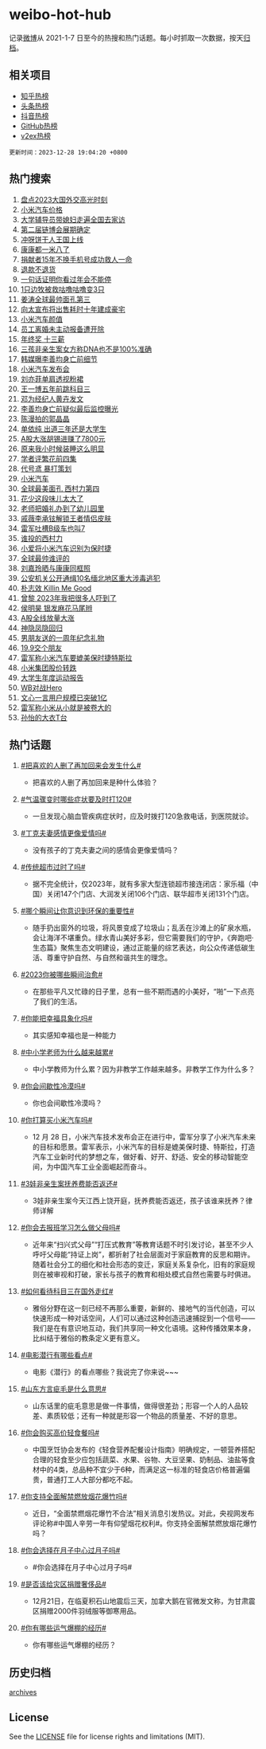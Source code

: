 # weibo-hot-hub

记录[微博](https://www.weibo.com)从 2021-1-7 日至今的热搜和热门话题。每小时抓取一次数据，按天[归档](archives)。

## 相关项目

- [知乎热榜](https://github.com/lonnyzhang423/zhihu-hot-hub)
- [头条热榜](https://github.com/lonnyzhang423/toutiao-hot-hub)
- [抖音热榜](https://github.com/lonnyzhang423/douyin-hot-hub)
- [GitHub热榜](https://github.com/lonnyzhang423/github-hot-hub)
- [v2ex热榜](https://github.com/lonnyzhang423/v2ex-hot-hub)


`更新时间：2023-12-28 19:04:20 +0800`

## 热门搜索

1. [盘点2023大国外交高光时刻](https://m.weibo.cn/search?containerid=100103type%3D1%26t%3D10%26q%3D%23%E7%9B%98%E7%82%B92023%E5%A4%A7%E5%9B%BD%E5%A4%96%E4%BA%A4%E9%AB%98%E5%85%89%E6%97%B6%E5%88%BB%23&stream_entry_id=51&isnewpage=1&extparam=seat%3D1%26stream_entry_id%3D51%26pos%3D0%26filter_type%3Drealtimehot%26dgr%3D0%26c_type%3D51%26q%3D%2523%25E7%259B%2598%25E7%2582%25B92023%25E5%25A4%25A7%25E5%259B%25BD%25E5%25A4%2596%25E4%25BA%25A4%25E9%25AB%2598%25E5%2585%2589%25E6%2597%25B6%25E5%2588%25BB%2523%26cate%3D10103%26display_time%3D1703761458%26pre_seqid%3D170376145874000566237)
1. [小米汽车价格](https://m.weibo.cn/search?containerid=100103type%3D1%26t%3D10%26q%3D%E5%B0%8F%E7%B1%B3%E6%B1%BD%E8%BD%A6%E4%BB%B7%E6%A0%BC&stream_entry_id=31&isnewpage=1&extparam=seat%3D1%26lcate%3D5001%26filter_type%3Drealtimehot%26c_type%3D31%26q%3D%25E5%25B0%258F%25E7%25B1%25B3%25E6%25B1%25BD%25E8%25BD%25A6%25E4%25BB%25B7%25E6%25A0%25BC%26cate%3D5001%26stream_entry_id%3D31%26pos%3D0%26band_rank%3D1%26realpos%3D1%26flag%3D2%26dgr%3D0%26display_time%3D1703761458%26pre_seqid%3D170376145874000566237)
1. [大学辅导员带媳妇走遍全国去家访](https://m.weibo.cn/search?containerid=100103type%3D1%26t%3D10%26q%3D%23%E5%A4%A7%E5%AD%A6%E8%BE%85%E5%AF%BC%E5%91%98%E5%B8%A6%E5%AA%B3%E5%A6%87%E8%B5%B0%E9%81%8D%E5%85%A8%E5%9B%BD%E5%8E%BB%E5%AE%B6%E8%AE%BF%23&stream_entry_id=31&isnewpage=1&extparam=seat%3D1%26lcate%3D5001%26filter_type%3Drealtimehot%26c_type%3D31%26q%3D%2523%25E5%25A4%25A7%25E5%25AD%25A6%25E8%25BE%2585%25E5%25AF%25BC%25E5%2591%2598%25E5%25B8%25A6%25E5%25AA%25B3%25E5%25A6%2587%25E8%25B5%25B0%25E9%2581%258D%25E5%2585%25A8%25E5%259B%25BD%25E5%258E%25BB%25E5%25AE%25B6%25E8%25AE%25BF%2523%26cate%3D5001%26stream_entry_id%3D31%26pos%3D1%26band_rank%3D2%26realpos%3D2%26flag%3D32768%26dgr%3D0%26display_time%3D1703761458%26pre_seqid%3D170376145874000566237)
1. [第二届链博会展期确定](https://m.weibo.cn/search?containerid=100103type%3D1%26t%3D10%26q%3D%23%E7%AC%AC%E4%BA%8C%E5%B1%8A%E9%93%BE%E5%8D%9A%E4%BC%9A%E5%B1%95%E6%9C%9F%E7%A1%AE%E5%AE%9A%23&stream_entry_id=31&isnewpage=1&extparam=seat%3D1%26lcate%3D5001%26filter_type%3Drealtimehot%26c_type%3D31%26q%3D%2523%25E7%25AC%25AC%25E4%25BA%258C%25E5%25B1%258A%25E9%2593%25BE%25E5%258D%259A%25E4%25BC%259A%25E5%25B1%2595%25E6%259C%259F%25E7%25A1%25AE%25E5%25AE%259A%2523%26cate%3D5001%26stream_entry_id%3D31%26pos%3D2%26band_rank%3D3%26realpos%3D3%26flag%3D0%26dgr%3D0%26display_time%3D1703761458%26pre_seqid%3D170376145874000566237)
1. [冲呀饼干人王国上线](https://m.weibo.cn/search?containerid=100103type%3D1%26t%3D10%26q%3D%23%E5%86%B2%E5%91%80%E9%A5%BC%E5%B9%B2%E4%BA%BA%E7%8E%8B%E5%9B%BD%E4%B8%8A%E7%BA%BF%23&stream_entry_id=31&isnewpage=1&extparam=seat%3D1%26adid%3D216021%26filter_type%3Drealtimehot%26c_type%3D31%26topic_ad%3D1%26cate%3D5001%26stream_entry_id%3D31%26pos%3D3%26is_ad_pos%3D1%26lcate%3D5001%26band_rank%3D4%26q%3D%2523%25E5%2586%25B2%25E5%2591%2580%25E9%25A5%25BC%25E5%25B9%25B2%25E4%25BA%25BA%25E7%258E%258B%25E5%259B%25BD%25E4%25B8%258A%25E7%25BA%25BF%2523%26dgr%3D0%26display_time%3D1703761458%26pre_seqid%3D170376145874000566237)
1. [康康都一米八了](https://m.weibo.cn/search?containerid=100103type%3D1%26t%3D10%26q%3D%E5%BA%B7%E5%BA%B7%E9%83%BD%E4%B8%80%E7%B1%B3%E5%85%AB%E4%BA%86&stream_entry_id=31&isnewpage=1&extparam=seat%3D1%26lcate%3D5001%26filter_type%3Drealtimehot%26c_type%3D31%26q%3D%25E5%25BA%25B7%25E5%25BA%25B7%25E9%2583%25BD%25E4%25B8%2580%25E7%25B1%25B3%25E5%2585%25AB%25E4%25BA%2586%26cate%3D5001%26stream_entry_id%3D31%26pos%3D4%26band_rank%3D4%26realpos%3D4%26flag%3D1%26dgr%3D0%26display_time%3D1703761458%26pre_seqid%3D170376145874000566237)
1. [捐献者15年不换手机号成功救人一命](https://m.weibo.cn/search?containerid=100103type%3D1%26t%3D10%26q%3D%23%E6%8D%90%E7%8C%AE%E8%80%8515%E5%B9%B4%E4%B8%8D%E6%8D%A2%E6%89%8B%E6%9C%BA%E5%8F%B7%E6%88%90%E5%8A%9F%E6%95%91%E4%BA%BA%E4%B8%80%E5%91%BD%23&stream_entry_id=31&isnewpage=1&extparam=seat%3D1%26lcate%3D5001%26filter_type%3Drealtimehot%26c_type%3D31%26q%3D%2523%25E6%258D%2590%25E7%258C%25AE%25E8%2580%258515%25E5%25B9%25B4%25E4%25B8%258D%25E6%258D%25A2%25E6%2589%258B%25E6%259C%25BA%25E5%258F%25B7%25E6%2588%2590%25E5%258A%259F%25E6%2595%2591%25E4%25BA%25BA%25E4%25B8%2580%25E5%2591%25BD%2523%26cate%3D5001%26stream_entry_id%3D31%26pos%3D5%26band_rank%3D5%26realpos%3D5%26flag%3D32768%26dgr%3D0%26display_time%3D1703761458%26pre_seqid%3D170376145874000566237)
1. [退款不退货](https://m.weibo.cn/search?containerid=100103type%3D1%26t%3D10%26q%3D%E9%80%80%E6%AC%BE%E4%B8%8D%E9%80%80%E8%B4%A7&stream_entry_id=31&isnewpage=1&extparam=seat%3D1%26lcate%3D5001%26filter_type%3Drealtimehot%26c_type%3D31%26q%3D%25E9%2580%2580%25E6%25AC%25BE%25E4%25B8%258D%25E9%2580%2580%25E8%25B4%25A7%26cate%3D5001%26stream_entry_id%3D31%26pos%3D6%26band_rank%3D6%26realpos%3D6%26flag%3D1%26dgr%3D0%26display_time%3D1703761458%26pre_seqid%3D170376145874000566237)
1. [一句话证明你看过年会不能停](https://m.weibo.cn/search?containerid=100103type%3D1%26t%3D10%26q%3D%23%E4%B8%80%E5%8F%A5%E8%AF%9D%E8%AF%81%E6%98%8E%E4%BD%A0%E7%9C%8B%E8%BF%87%E5%B9%B4%E4%BC%9A%E4%B8%8D%E8%83%BD%E5%81%9C%23&stream_entry_id=31&isnewpage=1&extparam=seat%3D1%26lcate%3D5001%26adid%3D216422%26filter_type%3Drealtimehot%26is_ad_pos%3D1%26c_type%3D31%26q%3D%2523%25E4%25B8%2580%25E5%258F%25A5%25E8%25AF%259D%25E8%25AF%2581%25E6%2598%258E%25E4%25BD%25A0%25E7%259C%258B%25E8%25BF%2587%25E5%25B9%25B4%25E4%25BC%259A%25E4%25B8%258D%25E8%2583%25BD%25E5%2581%259C%2523%26cate%3D5001%26stream_entry_id%3D31%26pos%3D7%26band_rank%3D7%26dgr%3D0%26display_time%3D1703761458%26pre_seqid%3D170376145874000566237)
1. [1只边牧被救咕噜咕噜变3只](https://m.weibo.cn/search?containerid=100103type%3D1%26t%3D10%26q%3D%231%E5%8F%AA%E8%BE%B9%E7%89%A7%E8%A2%AB%E6%95%91%E5%92%95%E5%99%9C%E5%92%95%E5%99%9C%E5%8F%983%E5%8F%AA%23&stream_entry_id=31&isnewpage=1&extparam=seat%3D1%26lcate%3D5001%26filter_type%3Drealtimehot%26c_type%3D31%26q%3D%25231%25E5%258F%25AA%25E8%25BE%25B9%25E7%2589%25A7%25E8%25A2%25AB%25E6%2595%2591%25E5%2592%2595%25E5%2599%259C%25E5%2592%2595%25E5%2599%259C%25E5%258F%25983%25E5%258F%25AA%2523%26cate%3D5001%26stream_entry_id%3D31%26pos%3D8%26band_rank%3D7%26realpos%3D7%26flag%3D32768%26dgr%3D0%26display_time%3D1703761458%26pre_seqid%3D170376145874000566237)
1. [姜涛全球最帅面孔第三](https://m.weibo.cn/search?containerid=100103type%3D1%26t%3D10%26q%3D%23%E5%A7%9C%E6%B6%9B%E5%85%A8%E7%90%83%E6%9C%80%E5%B8%85%E9%9D%A2%E5%AD%94%E7%AC%AC%E4%B8%89%23&stream_entry_id=31&isnewpage=1&extparam=seat%3D1%26lcate%3D5001%26filter_type%3Drealtimehot%26c_type%3D31%26q%3D%2523%25E5%25A7%259C%25E6%25B6%259B%25E5%2585%25A8%25E7%2590%2583%25E6%259C%2580%25E5%25B8%2585%25E9%259D%25A2%25E5%25AD%2594%25E7%25AC%25AC%25E4%25B8%2589%2523%26cate%3D5001%26stream_entry_id%3D31%26pos%3D9%26band_rank%3D8%26realpos%3D8%26flag%3D2%26dgr%3D0%26display_time%3D1703761458%26pre_seqid%3D170376145874000566237)
1. [向太宣布将出售耗时十年建成豪宅](https://m.weibo.cn/search?containerid=100103type%3D1%26t%3D10%26q%3D%23%E5%90%91%E5%A4%AA%E5%AE%A3%E5%B8%83%E5%B0%86%E5%87%BA%E5%94%AE%E8%80%97%E6%97%B6%E5%8D%81%E5%B9%B4%E5%BB%BA%E6%88%90%E8%B1%AA%E5%AE%85%23&stream_entry_id=31&isnewpage=1&extparam=seat%3D1%26lcate%3D5001%26filter_type%3Drealtimehot%26c_type%3D31%26q%3D%2523%25E5%2590%2591%25E5%25A4%25AA%25E5%25AE%25A3%25E5%25B8%2583%25E5%25B0%2586%25E5%2587%25BA%25E5%2594%25AE%25E8%2580%2597%25E6%2597%25B6%25E5%258D%2581%25E5%25B9%25B4%25E5%25BB%25BA%25E6%2588%2590%25E8%25B1%25AA%25E5%25AE%2585%2523%26cate%3D5001%26stream_entry_id%3D31%26pos%3D10%26band_rank%3D9%26realpos%3D9%26flag%3D1%26dgr%3D0%26display_time%3D1703761458%26pre_seqid%3D170376145874000566237)
1. [小米汽车颜值](https://m.weibo.cn/search?containerid=100103type%3D1%26t%3D10%26q%3D%E5%B0%8F%E7%B1%B3%E6%B1%BD%E8%BD%A6%E9%A2%9C%E5%80%BC&stream_entry_id=31&isnewpage=1&extparam=seat%3D1%26lcate%3D5001%26filter_type%3Drealtimehot%26c_type%3D31%26q%3D%25E5%25B0%258F%25E7%25B1%25B3%25E6%25B1%25BD%25E8%25BD%25A6%25E9%25A2%259C%25E5%2580%25BC%26cate%3D5001%26stream_entry_id%3D31%26pos%3D11%26band_rank%3D10%26realpos%3D10%26flag%3D0%26dgr%3D0%26display_time%3D1703761458%26pre_seqid%3D170376145874000566237)
1. [员工离婚未主动报备遭开除](https://m.weibo.cn/search?containerid=100103type%3D1%26t%3D10%26q%3D%23%E5%91%98%E5%B7%A5%E7%A6%BB%E5%A9%9A%E6%9C%AA%E4%B8%BB%E5%8A%A8%E6%8A%A5%E5%A4%87%E9%81%AD%E5%BC%80%E9%99%A4%23&stream_entry_id=31&isnewpage=1&extparam=seat%3D1%26lcate%3D5001%26filter_type%3Drealtimehot%26c_type%3D31%26q%3D%2523%25E5%2591%2598%25E5%25B7%25A5%25E7%25A6%25BB%25E5%25A9%259A%25E6%259C%25AA%25E4%25B8%25BB%25E5%258A%25A8%25E6%258A%25A5%25E5%25A4%2587%25E9%2581%25AD%25E5%25BC%2580%25E9%2599%25A4%2523%26cate%3D5001%26stream_entry_id%3D31%26pos%3D12%26band_rank%3D11%26realpos%3D11%26flag%3D0%26dgr%3D0%26display_time%3D1703761458%26pre_seqid%3D170376145874000566237)
1. [年终奖 十三薪](https://m.weibo.cn/search?containerid=100103type%3D1%26t%3D10%26q%3D%E5%B9%B4%E7%BB%88%E5%A5%96+%E5%8D%81%E4%B8%89%E8%96%AA&stream_entry_id=31&isnewpage=1&extparam=seat%3D1%26lcate%3D5001%26filter_type%3Drealtimehot%26c_type%3D31%26q%3D%25E5%25B9%25B4%25E7%25BB%2588%25E5%25A5%2596%2520%25E5%258D%2581%25E4%25B8%2589%25E8%2596%25AA%26cate%3D5001%26stream_entry_id%3D31%26pos%3D13%26band_rank%3D12%26realpos%3D12%26flag%3D2%26dgr%3D0%26display_time%3D1703761458%26pre_seqid%3D170376145874000566237)
1. [三孩非亲生案女方称DNA也不是100%准确](https://m.weibo.cn/search?containerid=100103type%3D1%26t%3D10%26q%3D%23%E4%B8%89%E5%AD%A9%E9%9D%9E%E4%BA%B2%E7%94%9F%E6%A1%88%E5%A5%B3%E6%96%B9%E7%A7%B0DNA%E4%B9%9F%E4%B8%8D%E6%98%AF100%25%E5%87%86%E7%A1%AE%23&stream_entry_id=31&isnewpage=1&extparam=seat%3D1%26lcate%3D5001%26filter_type%3Drealtimehot%26c_type%3D31%26q%3D%2523%25E4%25B8%2589%25E5%25AD%25A9%25E9%259D%259E%25E4%25BA%25B2%25E7%2594%259F%25E6%25A1%2588%25E5%25A5%25B3%25E6%2596%25B9%25E7%25A7%25B0DNA%25E4%25B9%259F%25E4%25B8%258D%25E6%2598%25AF100%2525%25E5%2587%2586%25E7%25A1%25AE%2523%26cate%3D5001%26stream_entry_id%3D31%26pos%3D14%26band_rank%3D13%26realpos%3D13%26flag%3D1%26dgr%3D0%26display_time%3D1703761458%26pre_seqid%3D170376145874000566237)
1. [韩媒曝李善均身亡前细节](https://m.weibo.cn/search?containerid=100103type%3D1%26t%3D10%26q%3D%23%E9%9F%A9%E5%AA%92%E6%9B%9D%E6%9D%8E%E5%96%84%E5%9D%87%E8%BA%AB%E4%BA%A1%E5%89%8D%E7%BB%86%E8%8A%82%23&stream_entry_id=31&isnewpage=1&extparam=seat%3D1%26lcate%3D5001%26filter_type%3Drealtimehot%26c_type%3D31%26q%3D%2523%25E9%259F%25A9%25E5%25AA%2592%25E6%259B%259D%25E6%259D%258E%25E5%2596%2584%25E5%259D%2587%25E8%25BA%25AB%25E4%25BA%25A1%25E5%2589%258D%25E7%25BB%2586%25E8%258A%2582%2523%26cate%3D5001%26stream_entry_id%3D31%26pos%3D15%26band_rank%3D14%26realpos%3D14%26flag%3D1%26dgr%3D0%26display_time%3D1703761458%26pre_seqid%3D170376145874000566237)
1. [小米汽车发布会](https://m.weibo.cn/search?containerid=100103type%3D1%26t%3D10%26q%3D%E5%B0%8F%E7%B1%B3%E6%B1%BD%E8%BD%A6%E5%8F%91%E5%B8%83%E4%BC%9A&stream_entry_id=31&isnewpage=1&extparam=seat%3D1%26lcate%3D5001%26filter_type%3Drealtimehot%26c_type%3D31%26q%3D%25E5%25B0%258F%25E7%25B1%25B3%25E6%25B1%25BD%25E8%25BD%25A6%25E5%258F%2591%25E5%25B8%2583%25E4%25BC%259A%26cate%3D5001%26stream_entry_id%3D31%26pos%3D16%26band_rank%3D15%26realpos%3D15%26flag%3D0%26dgr%3D0%26display_time%3D1703761458%26pre_seqid%3D170376145874000566237)
1. [刘亦菲单肩透视粉裙](https://m.weibo.cn/search?containerid=100103type%3D1%26t%3D10%26q%3D%23%E5%88%98%E4%BA%A6%E8%8F%B2%E5%8D%95%E8%82%A9%E9%80%8F%E8%A7%86%E7%B2%89%E8%A3%99%23&stream_entry_id=31&isnewpage=1&extparam=seat%3D1%26lcate%3D5001%26filter_type%3Drealtimehot%26c_type%3D31%26q%3D%2523%25E5%2588%2598%25E4%25BA%25A6%25E8%258F%25B2%25E5%258D%2595%25E8%2582%25A9%25E9%2580%258F%25E8%25A7%2586%25E7%25B2%2589%25E8%25A3%2599%2523%26cate%3D5001%26stream_entry_id%3D31%26pos%3D17%26band_rank%3D16%26realpos%3D16%26flag%3D1%26dgr%3D0%26display_time%3D1703761458%26pre_seqid%3D170376145874000566237)
1. [王一博五年前跳科目三](https://m.weibo.cn/search?containerid=100103type%3D1%26t%3D10%26q%3D%E7%8E%8B%E4%B8%80%E5%8D%9A%E4%BA%94%E5%B9%B4%E5%89%8D%E8%B7%B3%E7%A7%91%E7%9B%AE%E4%B8%89&stream_entry_id=31&isnewpage=1&extparam=seat%3D1%26lcate%3D5001%26filter_type%3Drealtimehot%26c_type%3D31%26q%3D%25E7%258E%258B%25E4%25B8%2580%25E5%258D%259A%25E4%25BA%2594%25E5%25B9%25B4%25E5%2589%258D%25E8%25B7%25B3%25E7%25A7%2591%25E7%259B%25AE%25E4%25B8%2589%26cate%3D5001%26stream_entry_id%3D31%26pos%3D18%26band_rank%3D17%26realpos%3D17%26flag%3D1%26dgr%3D0%26display_time%3D1703761458%26pre_seqid%3D170376145874000566237)
1. [邓为经纪人黄卉发文](https://m.weibo.cn/search?containerid=100103type%3D1%26t%3D10%26q%3D%E9%82%93%E4%B8%BA%E7%BB%8F%E7%BA%AA%E4%BA%BA%E9%BB%84%E5%8D%89%E5%8F%91%E6%96%87&stream_entry_id=31&isnewpage=1&extparam=seat%3D1%26lcate%3D5001%26filter_type%3Drealtimehot%26c_type%3D31%26q%3D%25E9%2582%2593%25E4%25B8%25BA%25E7%25BB%258F%25E7%25BA%25AA%25E4%25BA%25BA%25E9%25BB%2584%25E5%258D%2589%25E5%258F%2591%25E6%2596%2587%26cate%3D5001%26stream_entry_id%3D31%26pos%3D19%26band_rank%3D18%26realpos%3D18%26flag%3D0%26dgr%3D0%26display_time%3D1703761458%26pre_seqid%3D170376145874000566237)
1. [李善均身亡前疑似最后监控曝光](https://m.weibo.cn/search?containerid=100103type%3D1%26t%3D10%26q%3D%23%E6%9D%8E%E5%96%84%E5%9D%87%E8%BA%AB%E4%BA%A1%E5%89%8D%E7%96%91%E4%BC%BC%E6%9C%80%E5%90%8E%E7%9B%91%E6%8E%A7%E6%9B%9D%E5%85%89%23&stream_entry_id=31&isnewpage=1&extparam=seat%3D1%26lcate%3D5001%26filter_type%3Drealtimehot%26c_type%3D31%26q%3D%2523%25E6%259D%258E%25E5%2596%2584%25E5%259D%2587%25E8%25BA%25AB%25E4%25BA%25A1%25E5%2589%258D%25E7%2596%2591%25E4%25BC%25BC%25E6%259C%2580%25E5%2590%258E%25E7%259B%2591%25E6%258E%25A7%25E6%259B%259D%25E5%2585%2589%2523%26cate%3D5001%26stream_entry_id%3D31%26pos%3D20%26band_rank%3D19%26realpos%3D19%26flag%3D2%26dgr%3D0%26display_time%3D1703761458%26pre_seqid%3D170376145874000566237)
1. [陈漫拍的郭晶晶](https://m.weibo.cn/search?containerid=100103type%3D1%26t%3D10%26q%3D%23%E9%99%88%E6%BC%AB%E6%8B%8D%E7%9A%84%E9%83%AD%E6%99%B6%E6%99%B6%23&stream_entry_id=31&isnewpage=1&extparam=seat%3D1%26lcate%3D5001%26filter_type%3Drealtimehot%26c_type%3D31%26q%3D%2523%25E9%2599%2588%25E6%25BC%25AB%25E6%258B%258D%25E7%259A%2584%25E9%2583%25AD%25E6%2599%25B6%25E6%2599%25B6%2523%26cate%3D5001%26stream_entry_id%3D31%26pos%3D21%26band_rank%3D20%26realpos%3D20%26flag%3D0%26dgr%3D0%26display_time%3D1703761458%26pre_seqid%3D170376145874000566237)
1. [单依纯 出道三年还是大学生](https://m.weibo.cn/search?containerid=100103type%3D1%26t%3D10%26q%3D%E5%8D%95%E4%BE%9D%E7%BA%AF+%E5%87%BA%E9%81%93%E4%B8%89%E5%B9%B4%E8%BF%98%E6%98%AF%E5%A4%A7%E5%AD%A6%E7%94%9F&stream_entry_id=31&isnewpage=1&extparam=seat%3D1%26lcate%3D5001%26filter_type%3Drealtimehot%26c_type%3D31%26q%3D%25E5%258D%2595%25E4%25BE%259D%25E7%25BA%25AF%2520%25E5%2587%25BA%25E9%2581%2593%25E4%25B8%2589%25E5%25B9%25B4%25E8%25BF%2598%25E6%2598%25AF%25E5%25A4%25A7%25E5%25AD%25A6%25E7%2594%259F%26cate%3D5001%26stream_entry_id%3D31%26pos%3D22%26band_rank%3D21%26realpos%3D21%26flag%3D1%26dgr%3D0%26display_time%3D1703761458%26pre_seqid%3D170376145874000566237)
1. [A股大涨胡锡进赚了7800元](https://m.weibo.cn/search?containerid=100103type%3D1%26t%3D10%26q%3D%23A%E8%82%A1%E5%A4%A7%E6%B6%A8%E8%83%A1%E9%94%A1%E8%BF%9B%E8%B5%9A%E4%BA%867800%E5%85%83%23&stream_entry_id=31&isnewpage=1&extparam=seat%3D1%26lcate%3D5001%26filter_type%3Drealtimehot%26c_type%3D31%26q%3D%2523A%25E8%2582%25A1%25E5%25A4%25A7%25E6%25B6%25A8%25E8%2583%25A1%25E9%2594%25A1%25E8%25BF%259B%25E8%25B5%259A%25E4%25BA%25867800%25E5%2585%2583%2523%26cate%3D5001%26stream_entry_id%3D31%26pos%3D23%26band_rank%3D22%26realpos%3D22%26flag%3D1%26dgr%3D0%26display_time%3D1703761458%26pre_seqid%3D170376145874000566237)
1. [原来我小时候装睡这么明显](https://m.weibo.cn/search?containerid=100103type%3D1%26t%3D10%26q%3D%E5%8E%9F%E6%9D%A5%E6%88%91%E5%B0%8F%E6%97%B6%E5%80%99%E8%A3%85%E7%9D%A1%E8%BF%99%E4%B9%88%E6%98%8E%E6%98%BE&stream_entry_id=31&isnewpage=1&extparam=seat%3D1%26lcate%3D5001%26filter_type%3Drealtimehot%26c_type%3D31%26q%3D%25E5%258E%259F%25E6%259D%25A5%25E6%2588%2591%25E5%25B0%258F%25E6%2597%25B6%25E5%2580%2599%25E8%25A3%2585%25E7%259D%25A1%25E8%25BF%2599%25E4%25B9%2588%25E6%2598%258E%25E6%2598%25BE%26cate%3D5001%26stream_entry_id%3D31%26pos%3D24%26band_rank%3D23%26realpos%3D23%26flag%3D1%26dgr%3D0%26display_time%3D1703761458%26pre_seqid%3D170376145874000566237)
1. [学者评繁花前四集](https://m.weibo.cn/search?containerid=100103type%3D1%26t%3D10%26q%3D%23%E5%AD%A6%E8%80%85%E8%AF%84%E7%B9%81%E8%8A%B1%E5%89%8D%E5%9B%9B%E9%9B%86%23&stream_entry_id=31&isnewpage=1&extparam=seat%3D1%26lcate%3D5001%26filter_type%3Drealtimehot%26c_type%3D31%26q%3D%2523%25E5%25AD%25A6%25E8%2580%2585%25E8%25AF%2584%25E7%25B9%2581%25E8%258A%25B1%25E5%2589%258D%25E5%259B%259B%25E9%259B%2586%2523%26cate%3D5001%26stream_entry_id%3D31%26pos%3D25%26band_rank%3D24%26realpos%3D24%26flag%3D0%26dgr%3D0%26display_time%3D1703761458%26pre_seqid%3D170376145874000566237)
1. [代号鸢 暴打策划](https://m.weibo.cn/search?containerid=100103type%3D1%26t%3D10%26q%3D%E4%BB%A3%E5%8F%B7%E9%B8%A2+%E6%9A%B4%E6%89%93%E7%AD%96%E5%88%92&stream_entry_id=31&isnewpage=1&extparam=seat%3D1%26lcate%3D5001%26filter_type%3Drealtimehot%26c_type%3D31%26q%3D%25E4%25BB%25A3%25E5%258F%25B7%25E9%25B8%25A2%2520%25E6%259A%25B4%25E6%2589%2593%25E7%25AD%2596%25E5%2588%2592%26cate%3D5001%26stream_entry_id%3D31%26pos%3D26%26band_rank%3D25%26realpos%3D25%26flag%3D1%26dgr%3D0%26display_time%3D1703761458%26pre_seqid%3D170376145874000566237)
1. [小米汽车](https://m.weibo.cn/search?containerid=100103type%3D1%26t%3D10%26q%3D%E5%B0%8F%E7%B1%B3%E6%B1%BD%E8%BD%A6&stream_entry_id=31&isnewpage=1&extparam=seat%3D1%26lcate%3D5001%26filter_type%3Drealtimehot%26c_type%3D31%26q%3D%25E5%25B0%258F%25E7%25B1%25B3%25E6%25B1%25BD%25E8%25BD%25A6%26cate%3D5001%26stream_entry_id%3D31%26pos%3D27%26band_rank%3D26%26realpos%3D26%26flag%3D0%26dgr%3D0%26display_time%3D1703761458%26pre_seqid%3D170376145874000566237)
1. [全球最美面孔 西村力第四](https://m.weibo.cn/search?containerid=100103type%3D1%26t%3D10%26q%3D%E5%85%A8%E7%90%83%E6%9C%80%E7%BE%8E%E9%9D%A2%E5%AD%94+%E8%A5%BF%E6%9D%91%E5%8A%9B%E7%AC%AC%E5%9B%9B&stream_entry_id=31&isnewpage=1&extparam=seat%3D1%26lcate%3D5001%26filter_type%3Drealtimehot%26c_type%3D31%26q%3D%25E5%2585%25A8%25E7%2590%2583%25E6%259C%2580%25E7%25BE%258E%25E9%259D%25A2%25E5%25AD%2594%2520%25E8%25A5%25BF%25E6%259D%2591%25E5%258A%259B%25E7%25AC%25AC%25E5%259B%259B%26cate%3D5001%26stream_entry_id%3D31%26pos%3D28%26band_rank%3D27%26realpos%3D27%26flag%3D1%26dgr%3D0%26display_time%3D1703761458%26pre_seqid%3D170376145874000566237)
1. [花少这段味儿太大了](https://m.weibo.cn/search?containerid=100103type%3D1%26t%3D10%26q%3D%E8%8A%B1%E5%B0%91%E8%BF%99%E6%AE%B5%E5%91%B3%E5%84%BF%E5%A4%AA%E5%A4%A7%E4%BA%86&stream_entry_id=31&isnewpage=1&extparam=seat%3D1%26lcate%3D5001%26filter_type%3Drealtimehot%26c_type%3D31%26q%3D%25E8%258A%25B1%25E5%25B0%2591%25E8%25BF%2599%25E6%25AE%25B5%25E5%2591%25B3%25E5%2584%25BF%25E5%25A4%25AA%25E5%25A4%25A7%25E4%25BA%2586%26cate%3D5001%26stream_entry_id%3D31%26pos%3D29%26band_rank%3D28%26realpos%3D28%26flag%3D0%26dgr%3D0%26display_time%3D1703761458%26pre_seqid%3D170376145874000566237)
1. [老师把婚礼办到了幼儿园里](https://m.weibo.cn/search?containerid=100103type%3D1%26t%3D10%26q%3D%23%E8%80%81%E5%B8%88%E6%8A%8A%E5%A9%9A%E7%A4%BC%E5%8A%9E%E5%88%B0%E4%BA%86%E5%B9%BC%E5%84%BF%E5%9B%AD%E9%87%8C%23&stream_entry_id=31&isnewpage=1&extparam=seat%3D1%26lcate%3D5001%26filter_type%3Drealtimehot%26c_type%3D31%26q%3D%2523%25E8%2580%2581%25E5%25B8%2588%25E6%258A%258A%25E5%25A9%259A%25E7%25A4%25BC%25E5%258A%259E%25E5%2588%25B0%25E4%25BA%2586%25E5%25B9%25BC%25E5%2584%25BF%25E5%259B%25AD%25E9%2587%258C%2523%26cate%3D5001%26stream_entry_id%3D31%26pos%3D30%26band_rank%3D29%26realpos%3D29%26flag%3D32768%26dgr%3D0%26display_time%3D1703761458%26pre_seqid%3D170376145874000566237)
1. [戚薇李承铉解锁王者情侣皮肤](https://m.weibo.cn/search?containerid=100103type%3D1%26t%3D10%26q%3D%23%E6%88%9A%E8%96%87%E6%9D%8E%E6%89%BF%E9%93%89%E8%A7%A3%E9%94%81%E7%8E%8B%E8%80%85%E6%83%85%E4%BE%A3%E7%9A%AE%E8%82%A4%23&stream_entry_id=31&isnewpage=1&extparam=seat%3D1%26lcate%3D5001%26adid%3D216406%26filter_type%3Drealtimehot%26c_type%3D31%26q%3D%2523%25E6%2588%259A%25E8%2596%2587%25E6%259D%258E%25E6%2589%25BF%25E9%2593%2589%25E8%25A7%25A3%25E9%2594%2581%25E7%258E%258B%25E8%2580%2585%25E6%2583%2585%25E4%25BE%25A3%25E7%259A%25AE%25E8%2582%25A4%2523%26cate%3D5001%26stream_entry_id%3D31%26pos%3D31%26band_rank%3D30%26realpos%3D30%26flag%3D0%26dgr%3D0%26display_time%3D1703761458%26pre_seqid%3D170376145874000566237)
1. [雷军吐槽B级车也叫7](https://m.weibo.cn/search?containerid=100103type%3D1%26t%3D10%26q%3D%23%E9%9B%B7%E5%86%9B%E5%90%90%E6%A7%BDB%E7%BA%A7%E8%BD%A6%E4%B9%9F%E5%8F%AB7%23&stream_entry_id=31&isnewpage=1&extparam=seat%3D1%26lcate%3D5001%26filter_type%3Drealtimehot%26c_type%3D31%26q%3D%2523%25E9%259B%25B7%25E5%2586%259B%25E5%2590%2590%25E6%25A7%25BDB%25E7%25BA%25A7%25E8%25BD%25A6%25E4%25B9%259F%25E5%258F%25AB7%2523%26cate%3D5001%26stream_entry_id%3D31%26pos%3D32%26band_rank%3D31%26realpos%3D31%26flag%3D1%26dgr%3D0%26display_time%3D1703761458%26pre_seqid%3D170376145874000566237)
1. [谁投的西村力](https://m.weibo.cn/search?containerid=100103type%3D1%26t%3D10%26q%3D%E8%B0%81%E6%8A%95%E7%9A%84%E8%A5%BF%E6%9D%91%E5%8A%9B&stream_entry_id=31&isnewpage=1&extparam=seat%3D1%26lcate%3D5001%26filter_type%3Drealtimehot%26c_type%3D31%26q%3D%25E8%25B0%2581%25E6%258A%2595%25E7%259A%2584%25E8%25A5%25BF%25E6%259D%2591%25E5%258A%259B%26cate%3D5001%26stream_entry_id%3D31%26pos%3D33%26band_rank%3D32%26realpos%3D32%26flag%3D1%26dgr%3D0%26display_time%3D1703761458%26pre_seqid%3D170376145874000566237)
1. [小爱将小米汽车识别为保时捷](https://m.weibo.cn/search?containerid=100103type%3D1%26t%3D10%26q%3D%23%E5%B0%8F%E7%88%B1%E5%B0%86%E5%B0%8F%E7%B1%B3%E6%B1%BD%E8%BD%A6%E8%AF%86%E5%88%AB%E4%B8%BA%E4%BF%9D%E6%97%B6%E6%8D%B7%23&stream_entry_id=31&isnewpage=1&extparam=seat%3D1%26lcate%3D5001%26filter_type%3Drealtimehot%26c_type%3D31%26q%3D%2523%25E5%25B0%258F%25E7%2588%25B1%25E5%25B0%2586%25E5%25B0%258F%25E7%25B1%25B3%25E6%25B1%25BD%25E8%25BD%25A6%25E8%25AF%2586%25E5%2588%25AB%25E4%25B8%25BA%25E4%25BF%259D%25E6%2597%25B6%25E6%258D%25B7%2523%26cate%3D5001%26stream_entry_id%3D31%26pos%3D34%26band_rank%3D33%26realpos%3D33%26flag%3D1%26dgr%3D0%26display_time%3D1703761458%26pre_seqid%3D170376145874000566237)
1. [全球最帅谁评的](https://m.weibo.cn/search?containerid=100103type%3D1%26t%3D10%26q%3D%E5%85%A8%E7%90%83%E6%9C%80%E5%B8%85%E8%B0%81%E8%AF%84%E7%9A%84&stream_entry_id=31&isnewpage=1&extparam=seat%3D1%26lcate%3D5001%26filter_type%3Drealtimehot%26c_type%3D31%26q%3D%25E5%2585%25A8%25E7%2590%2583%25E6%259C%2580%25E5%25B8%2585%25E8%25B0%2581%25E8%25AF%2584%25E7%259A%2584%26cate%3D5001%26stream_entry_id%3D31%26pos%3D35%26band_rank%3D34%26realpos%3D34%26flag%3D1%26dgr%3D0%26display_time%3D1703761458%26pre_seqid%3D170376145874000566237)
1. [刘嘉玲晒与康康同框照](https://m.weibo.cn/search?containerid=100103type%3D1%26t%3D10%26q%3D%E5%88%98%E5%98%89%E7%8E%B2%E6%99%92%E4%B8%8E%E5%BA%B7%E5%BA%B7%E5%90%8C%E6%A1%86%E7%85%A7&stream_entry_id=31&isnewpage=1&extparam=seat%3D1%26lcate%3D5001%26filter_type%3Drealtimehot%26c_type%3D31%26q%3D%25E5%2588%2598%25E5%2598%2589%25E7%258E%25B2%25E6%2599%2592%25E4%25B8%258E%25E5%25BA%25B7%25E5%25BA%25B7%25E5%2590%258C%25E6%25A1%2586%25E7%2585%25A7%26cate%3D5001%26stream_entry_id%3D31%26pos%3D36%26band_rank%3D35%26realpos%3D35%26flag%3D1%26dgr%3D0%26display_time%3D1703761458%26pre_seqid%3D170376145874000566237)
1. [公安机关公开通缉10名缅北地区重大涉毒逃犯](https://m.weibo.cn/search?containerid=100103type%3D1%26t%3D10%26q%3D%23%E5%85%AC%E5%AE%89%E6%9C%BA%E5%85%B3%E5%85%AC%E5%BC%80%E9%80%9A%E7%BC%8910%E5%90%8D%E7%BC%85%E5%8C%97%E5%9C%B0%E5%8C%BA%E9%87%8D%E5%A4%A7%E6%B6%89%E6%AF%92%E9%80%83%E7%8A%AF%23&stream_entry_id=31&isnewpage=1&extparam=seat%3D1%26lcate%3D5001%26filter_type%3Drealtimehot%26c_type%3D31%26q%3D%2523%25E5%2585%25AC%25E5%25AE%2589%25E6%259C%25BA%25E5%2585%25B3%25E5%2585%25AC%25E5%25BC%2580%25E9%2580%259A%25E7%25BC%258910%25E5%2590%258D%25E7%25BC%2585%25E5%258C%2597%25E5%259C%25B0%25E5%258C%25BA%25E9%2587%258D%25E5%25A4%25A7%25E6%25B6%2589%25E6%25AF%2592%25E9%2580%2583%25E7%258A%25AF%2523%26cate%3D5001%26stream_entry_id%3D31%26pos%3D37%26band_rank%3D36%26realpos%3D36%26flag%3D1%26dgr%3D0%26display_time%3D1703761458%26pre_seqid%3D170376145874000566237)
1. [朴志效 Killin Me Good](https://m.weibo.cn/search?containerid=100103type%3D1%26t%3D10%26q%3D%E6%9C%B4%E5%BF%97%E6%95%88+Killin+Me+Good&stream_entry_id=31&isnewpage=1&extparam=seat%3D1%26lcate%3D5001%26filter_type%3Drealtimehot%26c_type%3D31%26q%3D%25E6%259C%25B4%25E5%25BF%2597%25E6%2595%2588%2520Killin%2520Me%2520Good%26cate%3D5001%26stream_entry_id%3D31%26pos%3D38%26band_rank%3D37%26realpos%3D37%26flag%3D1%26dgr%3D0%26display_time%3D1703761458%26pre_seqid%3D170376145874000566237)
1. [曾黎 2023年我把很多人吓到了](https://m.weibo.cn/search?containerid=100103type%3D1%26t%3D10%26q%3D%E6%9B%BE%E9%BB%8E+2023%E5%B9%B4%E6%88%91%E6%8A%8A%E5%BE%88%E5%A4%9A%E4%BA%BA%E5%90%93%E5%88%B0%E4%BA%86&stream_entry_id=31&isnewpage=1&extparam=seat%3D1%26lcate%3D5001%26filter_type%3Drealtimehot%26c_type%3D31%26q%3D%25E6%259B%25BE%25E9%25BB%258E%25202023%25E5%25B9%25B4%25E6%2588%2591%25E6%258A%258A%25E5%25BE%2588%25E5%25A4%259A%25E4%25BA%25BA%25E5%2590%2593%25E5%2588%25B0%25E4%25BA%2586%26cate%3D5001%26stream_entry_id%3D31%26pos%3D39%26band_rank%3D38%26realpos%3D38%26flag%3D1%26dgr%3D0%26display_time%3D1703761458%26pre_seqid%3D170376145874000566237)
1. [侯明昊 银发麻花马尾辫](https://m.weibo.cn/search?containerid=100103type%3D1%26t%3D10%26q%3D%E4%BE%AF%E6%98%8E%E6%98%8A+%E9%93%B6%E5%8F%91%E9%BA%BB%E8%8A%B1%E9%A9%AC%E5%B0%BE%E8%BE%AB&stream_entry_id=31&isnewpage=1&extparam=seat%3D1%26lcate%3D5001%26filter_type%3Drealtimehot%26c_type%3D31%26q%3D%25E4%25BE%25AF%25E6%2598%258E%25E6%2598%258A%2520%25E9%2593%25B6%25E5%258F%2591%25E9%25BA%25BB%25E8%258A%25B1%25E9%25A9%25AC%25E5%25B0%25BE%25E8%25BE%25AB%26cate%3D5001%26stream_entry_id%3D31%26pos%3D40%26band_rank%3D39%26realpos%3D39%26flag%3D1%26dgr%3D0%26display_time%3D1703761458%26pre_seqid%3D170376145874000566237)
1. [A股全线放量大涨](https://m.weibo.cn/search?containerid=100103type%3D1%26t%3D10%26q%3D%23A%E8%82%A1%E5%85%A8%E7%BA%BF%E6%94%BE%E9%87%8F%E5%A4%A7%E6%B6%A8%23&stream_entry_id=31&isnewpage=1&extparam=seat%3D1%26lcate%3D5001%26filter_type%3Drealtimehot%26c_type%3D31%26q%3D%2523A%25E8%2582%25A1%25E5%2585%25A8%25E7%25BA%25BF%25E6%2594%25BE%25E9%2587%258F%25E5%25A4%25A7%25E6%25B6%25A8%2523%26cate%3D5001%26stream_entry_id%3D31%26pos%3D41%26band_rank%3D40%26realpos%3D40%26flag%3D0%26dgr%3D0%26display_time%3D1703761458%26pre_seqid%3D170376145874000566237)
1. [神隐凤隐回归](https://m.weibo.cn/search?containerid=100103type%3D1%26t%3D10%26q%3D%E7%A5%9E%E9%9A%90%E5%87%A4%E9%9A%90%E5%9B%9E%E5%BD%92&stream_entry_id=31&isnewpage=1&extparam=seat%3D1%26lcate%3D5001%26filter_type%3Drealtimehot%26c_type%3D31%26q%3D%25E7%25A5%259E%25E9%259A%2590%25E5%2587%25A4%25E9%259A%2590%25E5%259B%259E%25E5%25BD%2592%26cate%3D5001%26stream_entry_id%3D31%26pos%3D42%26band_rank%3D41%26realpos%3D41%26flag%3D1%26dgr%3D0%26display_time%3D1703761458%26pre_seqid%3D170376145874000566237)
1. [男朋友送的一周年纪念礼物](https://m.weibo.cn/search?containerid=100103type%3D1%26t%3D10%26q%3D%E7%94%B7%E6%9C%8B%E5%8F%8B%E9%80%81%E7%9A%84%E4%B8%80%E5%91%A8%E5%B9%B4%E7%BA%AA%E5%BF%B5%E7%A4%BC%E7%89%A9&stream_entry_id=31&isnewpage=1&extparam=seat%3D1%26lcate%3D5001%26filter_type%3Drealtimehot%26c_type%3D31%26q%3D%25E7%2594%25B7%25E6%259C%258B%25E5%258F%258B%25E9%2580%2581%25E7%259A%2584%25E4%25B8%2580%25E5%2591%25A8%25E5%25B9%25B4%25E7%25BA%25AA%25E5%25BF%25B5%25E7%25A4%25BC%25E7%2589%25A9%26cate%3D5001%26stream_entry_id%3D31%26pos%3D43%26band_rank%3D42%26realpos%3D42%26flag%3D0%26dgr%3D0%26display_time%3D1703761458%26pre_seqid%3D170376145874000566237)
1. [19.9交个朋友](https://m.weibo.cn/search?containerid=100103type%3D1%26t%3D10%26q%3D19.9%E4%BA%A4%E4%B8%AA%E6%9C%8B%E5%8F%8B&stream_entry_id=31&isnewpage=1&extparam=seat%3D1%26lcate%3D5001%26filter_type%3Drealtimehot%26c_type%3D31%26q%3D19.9%25E4%25BA%25A4%25E4%25B8%25AA%25E6%259C%258B%25E5%258F%258B%26cate%3D5001%26stream_entry_id%3D31%26pos%3D44%26band_rank%3D43%26realpos%3D43%26flag%3D0%26dgr%3D0%26display_time%3D1703761458%26pre_seqid%3D170376145874000566237)
1. [雷军称小米汽车要媲美保时捷特斯拉](https://m.weibo.cn/search?containerid=100103type%3D1%26t%3D10%26q%3D%23%E9%9B%B7%E5%86%9B%E7%A7%B0%E5%B0%8F%E7%B1%B3%E6%B1%BD%E8%BD%A6%E8%A6%81%E5%AA%B2%E7%BE%8E%E4%BF%9D%E6%97%B6%E6%8D%B7%E7%89%B9%E6%96%AF%E6%8B%89%23&stream_entry_id=31&isnewpage=1&extparam=seat%3D1%26lcate%3D5001%26filter_type%3Drealtimehot%26c_type%3D31%26q%3D%2523%25E9%259B%25B7%25E5%2586%259B%25E7%25A7%25B0%25E5%25B0%258F%25E7%25B1%25B3%25E6%25B1%25BD%25E8%25BD%25A6%25E8%25A6%2581%25E5%25AA%25B2%25E7%25BE%258E%25E4%25BF%259D%25E6%2597%25B6%25E6%258D%25B7%25E7%2589%25B9%25E6%2596%25AF%25E6%258B%2589%2523%26cate%3D5001%26stream_entry_id%3D31%26pos%3D45%26band_rank%3D44%26realpos%3D44%26flag%3D0%26dgr%3D0%26display_time%3D1703761458%26pre_seqid%3D170376145874000566237)
1. [小米集团股价转跌](https://m.weibo.cn/search?containerid=100103type%3D1%26t%3D10%26q%3D%23%E5%B0%8F%E7%B1%B3%E9%9B%86%E5%9B%A2%E8%82%A1%E4%BB%B7%E8%BD%AC%E8%B7%8C%23&stream_entry_id=31&isnewpage=1&extparam=seat%3D1%26lcate%3D5001%26filter_type%3Drealtimehot%26c_type%3D31%26q%3D%2523%25E5%25B0%258F%25E7%25B1%25B3%25E9%259B%2586%25E5%259B%25A2%25E8%2582%25A1%25E4%25BB%25B7%25E8%25BD%25AC%25E8%25B7%258C%2523%26cate%3D5001%26stream_entry_id%3D31%26pos%3D46%26band_rank%3D45%26realpos%3D45%26flag%3D0%26dgr%3D0%26display_time%3D1703761458%26pre_seqid%3D170376145874000566237)
1. [大学生年度运动报告](https://m.weibo.cn/search?containerid=100103type%3D1%26t%3D10%26q%3D%23%E5%A4%A7%E5%AD%A6%E7%94%9F%E5%B9%B4%E5%BA%A6%E8%BF%90%E5%8A%A8%E6%8A%A5%E5%91%8A%23&stream_entry_id=31&isnewpage=1&extparam=seat%3D1%26lcate%3D5001%26filter_type%3Drealtimehot%26c_type%3D31%26q%3D%2523%25E5%25A4%25A7%25E5%25AD%25A6%25E7%2594%259F%25E5%25B9%25B4%25E5%25BA%25A6%25E8%25BF%2590%25E5%258A%25A8%25E6%258A%25A5%25E5%2591%258A%2523%26cate%3D5001%26stream_entry_id%3D31%26pos%3D47%26band_rank%3D46%26realpos%3D46%26flag%3D1%26dgr%3D0%26display_time%3D1703761458%26pre_seqid%3D170376145874000566237)
1. [WB对战Hero](https://m.weibo.cn/search?containerid=100103type%3D1%26t%3D10%26q%3D%23WB%E5%AF%B9%E6%88%98Hero%23&stream_entry_id=31&isnewpage=1&extparam=seat%3D1%26lcate%3D5001%26filter_type%3Drealtimehot%26c_type%3D31%26q%3D%2523WB%25E5%25AF%25B9%25E6%2588%2598Hero%2523%26cate%3D5001%26stream_entry_id%3D31%26pos%3D48%26band_rank%3D47%26realpos%3D47%26flag%3D1%26dgr%3D0%26display_time%3D1703761458%26pre_seqid%3D170376145874000566237)
1. [文心一言用户规模已突破1亿](https://m.weibo.cn/search?containerid=100103type%3D1%26t%3D10%26q%3D%23%E6%96%87%E5%BF%83%E4%B8%80%E8%A8%80%E7%94%A8%E6%88%B7%E8%A7%84%E6%A8%A1%E5%B7%B2%E7%AA%81%E7%A0%B41%E4%BA%BF%23&stream_entry_id=31&isnewpage=1&extparam=seat%3D1%26lcate%3D5001%26filter_type%3Drealtimehot%26c_type%3D31%26q%3D%2523%25E6%2596%2587%25E5%25BF%2583%25E4%25B8%2580%25E8%25A8%2580%25E7%2594%25A8%25E6%2588%25B7%25E8%25A7%2584%25E6%25A8%25A1%25E5%25B7%25B2%25E7%25AA%2581%25E7%25A0%25B41%25E4%25BA%25BF%2523%26cate%3D5001%26stream_entry_id%3D31%26pos%3D49%26band_rank%3D48%26realpos%3D48%26flag%3D1%26dgr%3D0%26display_time%3D1703761458%26pre_seqid%3D170376145874000566237)
1. [雷军称小米从小就是被卷大的](https://m.weibo.cn/search?containerid=100103type%3D1%26t%3D10%26q%3D%23%E9%9B%B7%E5%86%9B%E7%A7%B0%E5%B0%8F%E7%B1%B3%E4%BB%8E%E5%B0%8F%E5%B0%B1%E6%98%AF%E8%A2%AB%E5%8D%B7%E5%A4%A7%E7%9A%84%23&stream_entry_id=31&isnewpage=1&extparam=seat%3D1%26lcate%3D5001%26filter_type%3Drealtimehot%26c_type%3D31%26q%3D%2523%25E9%259B%25B7%25E5%2586%259B%25E7%25A7%25B0%25E5%25B0%258F%25E7%25B1%25B3%25E4%25BB%258E%25E5%25B0%258F%25E5%25B0%25B1%25E6%2598%25AF%25E8%25A2%25AB%25E5%258D%25B7%25E5%25A4%25A7%25E7%259A%2584%2523%26cate%3D5001%26stream_entry_id%3D31%26pos%3D50%26band_rank%3D49%26realpos%3D49%26flag%3D0%26dgr%3D0%26display_time%3D1703761458%26pre_seqid%3D170376145874000566237)
1. [孙怡的大衣T台](https://m.weibo.cn/search?containerid=100103type%3D1%26t%3D10%26q%3D%E5%AD%99%E6%80%A1%E7%9A%84%E5%A4%A7%E8%A1%A3T%E5%8F%B0&stream_entry_id=31&isnewpage=1&extparam=seat%3D1%26lcate%3D5001%26filter_type%3Drealtimehot%26c_type%3D31%26q%3D%25E5%25AD%2599%25E6%2580%25A1%25E7%259A%2584%25E5%25A4%25A7%25E8%25A1%25A3T%25E5%258F%25B0%26cate%3D5001%26stream_entry_id%3D31%26pos%3D51%26band_rank%3D50%26realpos%3D50%26flag%3D0%26dgr%3D0%26display_time%3D1703761458%26pre_seqid%3D170376145874000566237)

## 热门话题

1. [#把喜欢的人删了再加回来会发生什么#](https://m.weibo.cn/search?containerid=231522type%3D1%26t%3D10%26q%3D%23%E6%8A%8A%E5%96%9C%E6%AC%A2%E7%9A%84%E4%BA%BA%E5%88%A0%E4%BA%86%E5%86%8D%E5%8A%A0%E5%9B%9E%E6%9D%A5%E4%BC%9A%E5%8F%91%E7%94%9F%E4%BB%80%E4%B9%88%23&stream_entry_id=128&isnewpage=1&extparam=seat%3D1%26lcate%3D5004%26dgr%3D0%26pos%3D1-0-0%26c_type%3D128%26unitid%3D1703669235654%26cate%3D5004%26display_time%3D1703761460%26pre_seqid%3D1703761460128030011151)
    - 把喜欢的人删了再加回来是种什么体验？

1. [#气温骤变时哪些症状要及时打120#](https://m.weibo.cn/search?containerid=231522type%3D1%26t%3D10%26q%3D%23%E6%B0%94%E6%B8%A9%E9%AA%A4%E5%8F%98%E6%97%B6%E5%93%AA%E4%BA%9B%E7%97%87%E7%8A%B6%E8%A6%81%E5%8F%8A%E6%97%B6%E6%89%93120%23&stream_entry_id=128&isnewpage=1&extparam=seat%3D1%26lcate%3D5004%26dgr%3D0%26pos%3D1-0-1%26c_type%3D128%26unitid%3D1703754745789%26cate%3D5004%26display_time%3D1703761460%26pre_seqid%3D1703761460128030011151)
    - 一旦发现心脑血管疾病症状时，应及时拨打120急救电话，到医院就诊。

1. [#丁克夫妻感情更像爱情吗#](https://m.weibo.cn/search?containerid=231522type%3D1%26t%3D10%26q%3D%23%E4%B8%81%E5%85%8B%E5%A4%AB%E5%A6%BB%E6%84%9F%E6%83%85%E6%9B%B4%E5%83%8F%E7%88%B1%E6%83%85%E5%90%97%23&stream_entry_id=128&isnewpage=1&extparam=seat%3D1%26lcate%3D5004%26dgr%3D0%26pos%3D1-0-2%26c_type%3D128%26unitid%3D1703734033959%26cate%3D5004%26display_time%3D1703761460%26pre_seqid%3D1703761460128030011151)
    - 没有孩子的丁克夫妻之间的感情会更像爱情吗？

1. [#传统超市过时了吗#](https://m.weibo.cn/search?containerid=231522type%3D1%26t%3D10%26q%3D%23%E4%BC%A0%E7%BB%9F%E8%B6%85%E5%B8%82%E8%BF%87%E6%97%B6%E4%BA%86%E5%90%97%23&stream_entry_id=128&isnewpage=1&extparam=seat%3D1%26lcate%3D5004%26dgr%3D0%26pos%3D1-0-3%26c_type%3D128%26unitid%3D1703751439802%26cate%3D5004%26display_time%3D1703761460%26pre_seqid%3D1703761460128030011151)
    - 据不完全统计，仅2023年，就有多家大型连锁超市接连闭店：家乐福（中国）关闭147个门店、大润发关闭106个门店、联华超市关闭131个门店。

1. [#哪个瞬间让你意识到环保的重要性#](https://m.weibo.cn/search?containerid=231522type%3D1%26t%3D10%26q%3D%23%E5%93%AA%E4%B8%AA%E7%9E%AC%E9%97%B4%E8%AE%A9%E4%BD%A0%E6%84%8F%E8%AF%86%E5%88%B0%E7%8E%AF%E4%BF%9D%E7%9A%84%E9%87%8D%E8%A6%81%E6%80%A7%23&stream_entry_id=128&isnewpage=1&extparam=seat%3D1%26lcate%3D5004%26dgr%3D0%26pos%3D1-0-4%26c_type%3D128%26unitid%3D1703748149342%26cate%3D5004%26display_time%3D1703761460%26pre_seqid%3D1703761460128030011151)
    - 随手扔出窗外的垃圾，将风景变成了垃圾山；乱丢在沙滩上的矿泉水瓶，会让海洋不堪重负。绿水青山美好多彩，但它需要我们的守护，《奔跑吧·生态篇》聚焦生态文明建设，通过正能量的综艺表达，向公众传递低碳生活、尊重守护自然、与自然和谐共生的理念。

1. [#2023你被哪些瞬间治愈#](https://m.weibo.cn/search?containerid=231522type%3D1%26t%3D10%26q%3D%232023%E4%BD%A0%E8%A2%AB%E5%93%AA%E4%BA%9B%E7%9E%AC%E9%97%B4%E6%B2%BB%E6%84%88%23&stream_entry_id=128&isnewpage=1&extparam=seat%3D1%26lcate%3D5004%26dgr%3D0%26pos%3D1-0-5%26c_type%3D128%26unitid%3D1703634155547%26cate%3D5004%26display_time%3D1703761460%26pre_seqid%3D1703761460128030011151)
    - 在那些平凡又忙碌的日子里，总有一些不期而遇的小美好，“啪”一下点亮了我们的生活。

1. [#你能把幸福具象化吗#](https://m.weibo.cn/search?containerid=231522type%3D1%26t%3D10%26q%3D%23%E4%BD%A0%E8%83%BD%E6%8A%8A%E5%B9%B8%E7%A6%8F%E5%85%B7%E8%B1%A1%E5%8C%96%E5%90%97%23&stream_entry_id=128&isnewpage=1&extparam=seat%3D1%26lcate%3D5004%26dgr%3D0%26pos%3D1-0-6%26c_type%3D128%26unitid%3D1703759550618%26cate%3D5004%26display_time%3D1703761460%26pre_seqid%3D1703761460128030011151)
    - 其实感知幸福也是一种能力

1. [#中小学老师为什么越来越累#](https://m.weibo.cn/search?containerid=231522type%3D1%26t%3D10%26q%3D%23%E4%B8%AD%E5%B0%8F%E5%AD%A6%E8%80%81%E5%B8%88%E4%B8%BA%E4%BB%80%E4%B9%88%E8%B6%8A%E6%9D%A5%E8%B6%8A%E7%B4%AF%23&stream_entry_id=128&isnewpage=1&extparam=seat%3D1%26lcate%3D5004%26dgr%3D0%26pos%3D1-0-7%26c_type%3D128%26unitid%3D1703730441347%26cate%3D5004%26display_time%3D1703761460%26pre_seqid%3D1703761460128030011151)
    - 中小学教师为什么累？因为非教学工作越来越多。非教学工作为什么多？

1. [#你会间歇性冷漠吗#](https://m.weibo.cn/search?containerid=231522type%3D1%26t%3D10%26q%3D%23%E4%BD%A0%E4%BC%9A%E9%97%B4%E6%AD%87%E6%80%A7%E5%86%B7%E6%BC%A0%E5%90%97%23&stream_entry_id=128&isnewpage=1&extparam=seat%3D1%26lcate%3D5004%26dgr%3D0%26pos%3D1-0-8%26c_type%3D128%26unitid%3D1703730138917%26cate%3D5004%26display_time%3D1703761460%26pre_seqid%3D1703761460128030011151)
    - 你也会间歇性冷漠吗？

1. [#你打算买小米汽车吗#](https://m.weibo.cn/search?containerid=231522type%3D1%26t%3D10%26q%3D%23%E4%BD%A0%E6%89%93%E7%AE%97%E4%B9%B0%E5%B0%8F%E7%B1%B3%E6%B1%BD%E8%BD%A6%E5%90%97%23&stream_entry_id=128&isnewpage=1&extparam=seat%3D1%26lcate%3D5004%26dgr%3D0%26pos%3D1-0-9%26c_type%3D128%26unitid%3D1703749649151%26cate%3D5004%26display_time%3D1703761460%26pre_seqid%3D1703761460128030011151)
    - 12 月 28 日，小米汽车技术发布会正在进行中，雷军分享了小米汽车未来的目标和愿景。雷军表示，小米汽车的目标是媲美保时捷、特斯拉，打造汽车工业新时代的梦想之车，做好看、好开、舒适、安全的移动智能空间，为中国汽车工业全面崛起而奋斗。

1. [#3娃非亲生案抚养费能否返还#](https://m.weibo.cn/search?containerid=231522type%3D1%26t%3D10%26q%3D%233%E5%A8%83%E9%9D%9E%E4%BA%B2%E7%94%9F%E6%A1%88%E6%8A%9A%E5%85%BB%E8%B4%B9%E8%83%BD%E5%90%A6%E8%BF%94%E8%BF%98%23&stream_entry_id=128&isnewpage=1&extparam=seat%3D1%26lcate%3D5004%26dgr%3D0%26pos%3D1-0-10%26c_type%3D128%26unitid%3D1703754162244%26cate%3D5004%26display_time%3D1703761460%26pre_seqid%3D1703761460128030011151)
    - 3娃非亲生案今天江西上饶开庭，抚养费能否返还，孩子该谁来抚养？律师详解

1. [#你会去报班学习怎么做父母吗#](https://m.weibo.cn/search?containerid=231522type%3D1%26t%3D10%26q%3D%23%E4%BD%A0%E4%BC%9A%E5%8E%BB%E6%8A%A5%E7%8F%AD%E5%AD%A6%E4%B9%A0%E6%80%8E%E4%B9%88%E5%81%9A%E7%88%B6%E6%AF%8D%E5%90%97%23&stream_entry_id=128&isnewpage=1&extparam=seat%3D1%26lcate%3D5004%26dgr%3D0%26pos%3D1-0-11%26c_type%3D128%26unitid%3D1703647948624%26cate%3D5004%26display_time%3D1703761460%26pre_seqid%3D1703761460128030011151)
    - 近年来“扫兴式父母”“打压式教育”等教育话题不时引发讨论，甚至不少人呼吁父母能“持证上岗”，都折射了社会层面对于家庭教育的反思和期许。随着社会分工的细化和社会形态的变迁，家庭关系复杂化，旧有的家庭规则在被审视和打破，家长与孩子的教育和相处模式自然也需要与时俱进。

1. [#如何看待科目三在国外走红#](https://m.weibo.cn/search?containerid=231522type%3D1%26t%3D10%26q%3D%23%E5%A6%82%E4%BD%95%E7%9C%8B%E5%BE%85%E7%A7%91%E7%9B%AE%E4%B8%89%E5%9C%A8%E5%9B%BD%E5%A4%96%E8%B5%B0%E7%BA%A2%23&stream_entry_id=128&isnewpage=1&extparam=seat%3D1%26lcate%3D5004%26dgr%3D0%26pos%3D1-0-12%26c_type%3D128%26unitid%3D1703663245402%26cate%3D5004%26display_time%3D1703761460%26pre_seqid%3D1703761460128030011151)
    - 雅俗分野在这一刻已经不再那么重要，新鲜的、接地气的当代创造，可以快速形成一种对话空间，人们可以通过这种创造迅速捕捉到一个信号——我们是在有意识地互动，我们共享同一种文化语境。这种传播效果本身，比纠结于雅俗的教条定义更有意义。

1. [#电影潜行有哪些看点#](https://m.weibo.cn/search?containerid=231522type%3D1%26t%3D10%26q%3D%23%E7%94%B5%E5%BD%B1%E6%BD%9C%E8%A1%8C%E6%9C%89%E5%93%AA%E4%BA%9B%E7%9C%8B%E7%82%B9%23&stream_entry_id=128&isnewpage=1&extparam=seat%3D1%26lcate%3D5004%26dgr%3D0%26pos%3D1-0-13%26c_type%3D128%26unitid%3D1703760448491%26cate%3D5004%26display_time%3D1703761460%26pre_seqid%3D1703761460128030011151)
    - 电影《潜行》的看点哪些？我说完了你来说~~~

1. [#山东方言疵毛是什么意思#](https://m.weibo.cn/search?containerid=231522type%3D1%26t%3D10%26q%3D%23%E5%B1%B1%E4%B8%9C%E6%96%B9%E8%A8%80%E7%96%B5%E6%AF%9B%E6%98%AF%E4%BB%80%E4%B9%88%E6%84%8F%E6%80%9D%23&stream_entry_id=128&isnewpage=1&extparam=seat%3D1%26lcate%3D5004%26dgr%3D0%26pos%3D1-0-14%26c_type%3D128%26unitid%3D1703754158487%26cate%3D5004%26display_time%3D1703761460%26pre_seqid%3D1703761460128030011151)
    - 山东话里的疵毛意思是做一件事情，做得很差劲；形容一个人的人品较差、素质较低；还有一种就是形容一个物品的质量差、不好的意思。

1. [#你会购买高价轻食餐吗#](https://m.weibo.cn/search?containerid=231522type%3D1%26t%3D10%26q%3D%23%E4%BD%A0%E4%BC%9A%E8%B4%AD%E4%B9%B0%E9%AB%98%E4%BB%B7%E8%BD%BB%E9%A3%9F%E9%A4%90%E5%90%97%23&stream_entry_id=128&isnewpage=1&extparam=seat%3D1%26lcate%3D5004%26dgr%3D0%26pos%3D1-0-15%26c_type%3D128%26unitid%3D1703749654421%26cate%3D5004%26display_time%3D1703761460%26pre_seqid%3D1703761460128030011151)
    - 中国烹饪协会发布的《轻食营养配餐设计指南》明确规定，一顿营养搭配合理的轻食至少应包括蔬菜、水果、谷物、大豆坚果、奶制品、油盐等食材中的4类，总品种不宜少于6种，而满足这一标准的轻食店价格普遍偏贵，普通打工人大部分都吃不起。

1. [#你支持全面解禁燃放烟花爆竹吗#](https://m.weibo.cn/search?containerid=231522type%3D1%26t%3D10%26q%3D%23%E4%BD%A0%E6%94%AF%E6%8C%81%E5%85%A8%E9%9D%A2%E8%A7%A3%E7%A6%81%E7%87%83%E6%94%BE%E7%83%9F%E8%8A%B1%E7%88%86%E7%AB%B9%E5%90%97%23&stream_entry_id=128&isnewpage=1&extparam=seat%3D1%26lcate%3D5004%26dgr%3D0%26pos%3D1-0-16%26c_type%3D128%26unitid%3D1703744854988%26cate%3D5004%26display_time%3D1703761460%26pre_seqid%3D1703761460128030011151)
    - 近日，“全面禁燃烟花爆竹不合法”相关消息引发热议。对此，央视网发布评论称#中国人辛劳一年有仰望烟花权利#。你支持全面解禁燃放烟花爆竹吗？ ​​​

1. [#你会选择在月子中心过月子吗#](https://m.weibo.cn/search?containerid=231522type%3D1%26t%3D10%26q%3D%23%E4%BD%A0%E4%BC%9A%E9%80%89%E6%8B%A9%E5%9C%A8%E6%9C%88%E5%AD%90%E4%B8%AD%E5%BF%83%E8%BF%87%E6%9C%88%E5%AD%90%E5%90%97%23&stream_entry_id=128&isnewpage=1&extparam=seat%3D1%26lcate%3D5004%26dgr%3D0%26pos%3D1-0-17%26c_type%3D128%26unitid%3D1703734639432%26cate%3D5004%26display_time%3D1703761460%26pre_seqid%3D1703761460128030011151)
    - #你会选择在月子中心过月子吗#

1. [#是否该给灾区捐赠奢侈品#](https://m.weibo.cn/search?containerid=231522type%3D1%26t%3D10%26q%3D%23%E6%98%AF%E5%90%A6%E8%AF%A5%E7%BB%99%E7%81%BE%E5%8C%BA%E6%8D%90%E8%B5%A0%E5%A5%A2%E4%BE%88%E5%93%81%23&stream_entry_id=128&isnewpage=1&extparam=seat%3D1%26lcate%3D5004%26dgr%3D0%26pos%3D1-0-18%26c_type%3D128%26unitid%3D1703732574037%26cate%3D5004%26display_time%3D1703761460%26pre_seqid%3D1703761460128030011151)
    - 12月21日，在临夏积石山地震后三天，加拿大鹅在官微发文称，为甘肃震区捐赠2000件羽绒服等御寒用品。

1. [#你有哪些运气爆棚的经历#](https://m.weibo.cn/search?containerid=231522type%3D1%26t%3D10%26q%3D%23%E4%BD%A0%E6%9C%89%E5%93%AA%E4%BA%9B%E8%BF%90%E6%B0%94%E7%88%86%E6%A3%9A%E7%9A%84%E7%BB%8F%E5%8E%86%23&stream_entry_id=128&isnewpage=1&extparam=seat%3D1%26lcate%3D5004%26dgr%3D0%26pos%3D1-0-19%26c_type%3D128%26unitid%3D1703690254350%26cate%3D5004%26display_time%3D1703761460%26pre_seqid%3D1703761460128030011151)
    - 你有哪些运气爆棚的经历？


## 历史归档

[archives](archives)

## License

See the [LICENSE](LICENSE) file for license rights and limitations (MIT).
